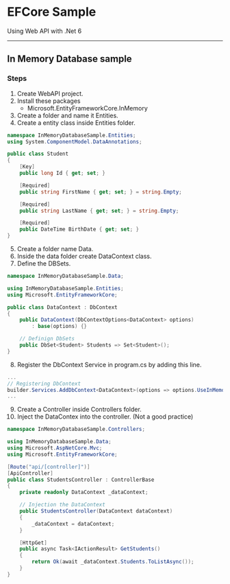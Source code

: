 # EFCore Sample
Using Web API with .Net 6

---

## In Memory Database sample
### Steps
1. Create WebAPI project.
2. Install these packages
    - Microsoft.EntityFrameworkCore.InMemory
3. Create a folder and name it Entities.
4. Create a entity class inside Entities folder.
```c#
namespace InMemoryDatabaseSample.Entities;
using System.ComponentModel.DataAnnotations;

public class Student
{
    [Key]
    public long Id { get; set; }

    [Required]
    public string FirstName { get; set; } = string.Empty;

    [Required]
    public string LastName { get; set; } = string.Empty;

    [Required]
    public DateTime BirthDate { get; set; }
}
```
5. Create a folder name Data.
6. Inside the data folder create DataContext class.
7. Define the DBSets.
```C#
namespace InMemoryDatabaseSample.Data;

using InMemoryDatabaseSample.Entities;
using Microsoft.EntityFrameworkCore;

public class DataContext : DbContext
{
    public DataContext(DbContextOptions<DataContext> options)
        : base(options) {}

    // Definign DbSets
    public DbSet<Student> Students => Set<Student>();
}
```

8. Register the DbContext Service in program.cs by adding this line.
```C#
...
// Registering DbContext
builder.Services.AddDbContext<DataContext>(options => options.UseInMemoryDatabase("InMemoryDatabaseSampleDb"));
...
```

9. Create a Controller inside Controllers folder.
10. Inject the DataContex into the controller. (Not a good practice)
```C#
namespace InMemoryDatabaseSample.Controllers;

using InMemoryDatabaseSample.Data;
using Microsoft.AspNetCore.Mvc;
using Microsoft.EntityFrameworkCore;

[Route("api/[controller]")]
[ApiController]
public class StudentsController : ControllerBase
{
    private readonly DataContext _dataContext;

    // Injection the DataContext
    public StudentsController(DataContext dataContext)
    {
        _dataContext = dataContext;
    }

    [HttpGet]
    public async Task<IActionResult> GetStudents()
    {
        return Ok(await _dataContext.Students.ToListAsync());
    }
}

```
